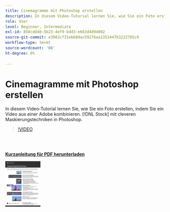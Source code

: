 ```yaml
---
title: Cinemagramme mit Photoshop erstellen
description: In diesem Video-Tutorial lernen Sie, wie Sie ein Foto erstellen, indem Sie ein Video aus einer Adobe kombinieren. [!DNL Stock] mit cleveren Maskierungstechniken in Photoshop
role: User
level: Beginner, Intermediate
exl-id: 858cdd40-5b23-4ef9-bdd3-e663d4d94002
source-git-commit: e3982cf31ebb0dac5927baa1352447b3222785c9
workflow-type: tm+mt
source-wordcount: '66'
ht-degree: 0%

---
```


# Cinemagramme mit Photoshop erstellen

In diesem Video-Tutorial lernen Sie, wie Sie ein Foto erstellen, indem Sie ein Video aus einer Adobe kombinieren. [!DNL Stock] mit cleveren Maskierungstechniken in Photoshop.

>[!VIDEO](https://video.tv.adobe.com/v/331002?hidetitle=true)

<br> 

[**Kurzanleitung für PDF herunterladen**](../quick-reference/CreatingCinemagraphswithPhotoshop.pdf)

[![Bild der ersten Seite der Kurzanleitung](assets/CreatingCinemagraphswithPhotoshopPage1.png)](../quick-reference/CreatingCinemagraphswithPhotoshop.pdf)
